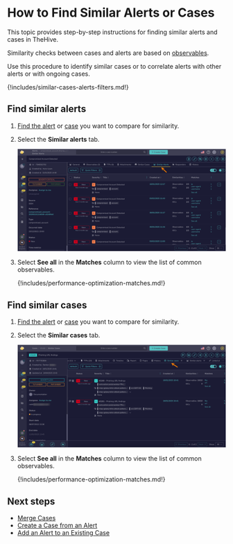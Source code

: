 # How to Find Similar Alerts or Cases

This topic provides step-by-step instructions for finding similar alerts and cases in TheHive.

Similarity checks between cases and alerts are based on [observables](../cases/observables/about-observables.md#similar-alerts-and-cases).

Use this procedure to identify similar cases or to correlate alerts with other alerts or with ongoing cases.

{!includes/similar-cases-alerts-filters.md!}

## Find similar alerts

1. [Find the alert](../alerts/search-for-alerts/find-an-alert.md) or [case](../cases/search-for-cases/find-a-case.md) you want to compare for similarity.

2. Select the **Similar alerts** tab.

    ![Similar alerts](../../../images/user-guides/analyst-corner/cases/similar-alerts.png)

3. Select **See all** in the **Matches** column to view the list of common observables.

    {!includes/performance-optimization-matches.md!}

## Find similar cases

1. [Find the alert](../alerts/search-for-alerts/find-an-alert.md) or [case](../cases/search-for-cases/find-a-case.md) you want to compare for similarity.

2. Select the **Similar cases** tab.

    ![Similar cases](../../../images/user-guides/analyst-corner/cases/similar-cases.png)

3. Select **See all** in the **Matches** column to view the list of common observables.

    {!includes/performance-optimization-matches.md!}

<h2>Next steps</h2>

* [Merge Cases](merge-cases.md)
* [Create a Case from an Alert](../alerts/create-a-case-from-an-alert.md)
* [Add an Alert to an Existing Case](../alerts/add-an-alert-to-an-existing-case.md)